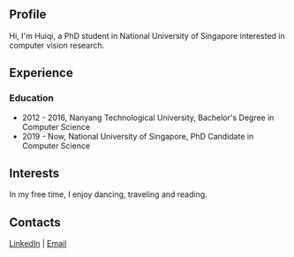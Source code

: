 ## Profile
Hi, I'm Huiqi, a PhD student in National University of Singapore interested in computer vision research. 

## Experience
### Education
- 2012 - 2016, Nanyang Technological University, Bachelor's Degree in Computer Science
- 2019 - Now, National University of Singapore, PhD Candidate in Computer Science

## Interests
In my free time, I enjoy dancing, traveling and reading.

## Contacts
[LinkedIn](https://www.linkedin.com/in/huiqi-rachel-mao-161b92a4/) | [Email](huiqi.mao@u.nus.edu)

